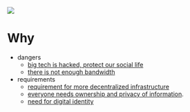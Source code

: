 ![](img/why.jpg)

# Why


- dangers
  - [big tech is hacked, protect our social life](digitalself:bigtechhack)
  - [there is not enough bandwidth](why_bandwidth_savings)
- requirements
  - [requirement for more decentralized infrastructure](digitalself:why_infrastructure)
  - [everyone needs ownership and privacy of information](why_sovereign_internet).
  - [need for digital identity](digitalself:one_digital_identity)
